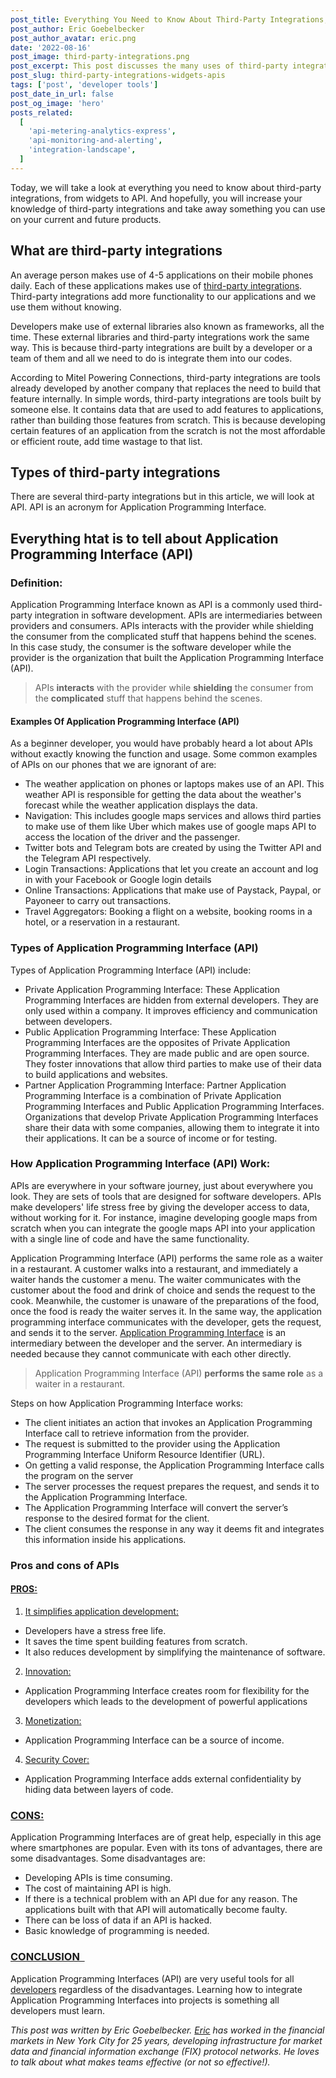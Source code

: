 ```yaml
---
post_title: Everything You Need to Know About Third-Party Integrations, From Widgets to APIs
post_author: Eric Goebelbecker
post_author_avatar: eric.png
date: '2022-08-16'
post_image: third-party-integrations.png
post_excerpt: This post discusses the many uses of third-party integrations and how they can be useful for developers.
post_slug: third-party-integrations-widgets-apis
tags: ['post', 'developer tools']
post_date_in_url: false
post_og_image: 'hero'
posts_related:
  [
    'api-metering-analytics-express',
    'api-monitoring-and-alerting',
    'integration-landscape',
  ]
---
```


Today, we will take a look at everything you need to know about third-party integrations, from widgets to API. And hopefully, you will increase your knowledge of third-party integrations and take away something you can use on your current and future products. 

## What are third-party integrations

An average person makes use of 4-5 applications on their mobile phones daily. Each of these applications makes use of [third-party integrations](https://en.wikipedia.org/wiki/Third-party_logistics). Third-party integrations add more functionality to our applications and we use them without knowing. 

Developers make use of external libraries also known as frameworks, all the time. These external libraries and third-party integrations work the same way. This is because third-party integrations are built by a developer or a team of them and all we need to do is integrate them into our codes. 

According to Mitel Powering Connections, third-party integrations are tools already developed by another company that replaces the need to build that feature internally. In simple words, third-party integrations are tools built by someone else. It contains data that are used to add features to applications, rather than building those features from scratch. This is because developing certain features of an application from the scratch is not the most affordable or efficient route, add time wastage to that list. 

## Types of third-party integrations

There are several third-party integrations but in this article, we will look at API. API is an acronym for Application Programming Interface. 

## Everything htat is to tell about Application Programming Interface (API)

### Definition:

Application Programming Interface known as API is a commonly used third-party integration in software development. APIs are intermediaries between providers and consumers. APIs interacts with the provider while shielding the consumer from the complicated stuff that happens behind the scenes. In this case study, the consumer is the software developer while the provider is the organization that built the Application Programming Interface (API). 

> APIs **interacts** with the provider while **shielding** the consumer from the **complicated** stuff that happens behind the scenes. 

#### Examples Of Application Programming Interface (API)

As a beginner developer, you would have probably heard a lot about APIs without exactly knowing the function and usage. Some common examples of APIs on our phones that we are ignorant of are: 

* The weather application on phones or laptops makes use of an API. This weather API is responsible for getting the data about the weather's forecast while the weather application displays the data.
* Navigation: This includes google maps services and allows third parties to make use of them like Uber which makes use of google maps API to access the location of the driver and the passenger.
* Twitter bots and Telegram bots are created by using the Twitter API and the Telegram API respectively.
* Login Transactions: Applications that let you create an account and log in with your Facebook or Google login details
* Online Transactions: Applications that make use of Paystack, Paypal, or Payoneer to carry out transactions.
* Travel Aggregators: Booking a flight on a website, booking rooms in a hotel, or a reservation in a restaurant.

### Types of Application Programming Interface (API)

Types of Application Programming Interface (API) include: 

* Private Application Programming Interface: These Application Programming Interfaces are hidden from external developers. They are only used within a company. It improves efficiency and communication between developers.
* Public Application Programming Interface: These Application Programming Interfaces are the opposites of Private Application Programming Interfaces. They are made public and are open source. They foster innovations that allow third parties to make use of their data to build applications and websites.
* Partner Application Programming Interface: Partner Application Programming Interface is a combination of Private Application Programming Interfaces and Public Application Programming Interfaces. Organizations that develop Private Application Programming Interfaces share their data with some companies, allowing them to integrate it into their applications. It can be a source of income or for testing.

### How Application Programming Interface (API) Work:

APIs are everywhere in your software journey, just about everywhere you look. They are sets of tools that are designed for software developers. APIs make developers' life stress free by giving the developer access to data, without working for it. For instance, imagine developing google maps from scratch when you can integrate the google maps API into your application with a single line of code and have the same functionality. 

Application Programming Interface (API) performs the same role as a waiter in a restaurant. A customer walks into a restaurant, and immediately a waiter hands the customer a menu. The waiter communicates with the customer about the food and drink of choice and sends the request to the cook. Meanwhile, the customer is unaware of the preparations of the food, once the food is ready the waiter serves it. In the same way, the application programming interface communicates with the developer, gets the request, and sends it to the server. [Application Programming Interface](https://developer.fusebit.io/docs/integration-programming-model) is an intermediary between the developer and the server. An intermediary is needed because they cannot communicate with each other directly. 

> Application Programming Interface (API) **performs the same role** as a waiter in a restaurant.

Steps on how Application Programming Interface works: 

* The client initiates an action that invokes an Application Programming Interface call to retrieve information from the provider.
* The request is submitted to the provider using the Application Programming Interface Uniform Resource Identifier (URL).
* On getting a valid response, the Application Programming Interface calls the program on the server
* The server processes the request prepares the request, and sends it to the Application Programming Interface.
* The Application Programming Interface will convert the server’s response to the desired format for the client.
* The client consumes the response in any way it deems fit and integrates this information inside his applications.

### Pros and cons of APIs

#### <span style="text-decoration:underline;">PROS:</span>

1. <span style="text-decoration:underline;">It simplifies application development:</span>
* Developers have a stress free life.
* It saves the time spent building features from scratch.
* It also reduces development by simplifying the maintenance of software.
2. <span style="text-decoration:underline;">Innovation:</span>
* Application Programming Interface creates room for flexibility for the developers which leads to the development of powerful applications
3. <span style="text-decoration:underline;">Monetization:</span>
* Application Programming Interface can be a source of income.
4. <span style="text-decoration:underline;">Security Cover:</span>
* Application Programming Interface adds external confidentiality by hiding data between layers of code.

### <span style="text-decoration:underline;">CONS:</span>

Application Programming Interfaces are of great help, especially in this age where smartphones are popular. Even with its tons of advantages, there are some disadvantages. Some disadvantages are: 

* Developing APIs is time consuming.
* The cost of maintaining API is high.
* If there is a technical problem with an API due for any reason. The applications built with that API will automatically become faulty.
* There can be loss of data if an API is hacked.
* Basic knowledge of programming is needed.

### <span style="text-decoration:underline;">CONCLUSION   </span>

Application Programming Interfaces (API) are very useful tools for all [developers](https://fusebit.io/) regardless of the disadvantages. Learning how to integrate Application Programming Interfaces into projects is something all developers must learn. 

_This post was written by Eric Goebelbecker. [Eric](http://ericgoebelbecker.com/) has worked in the financial markets in New York City for 25 years, developing infrastructure for market data and financial information exchange (FIX) protocol networks. He loves to talk about what makes teams effective (or not so effective!)._
